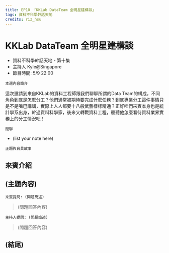 ```yaml
---
title: EP10 「KKLab DataTeam 全明星建構談」 
tags: 資料不科學幹話天地
credits: riz_hsu
---
```


# KKLab DataTeam 全明星建構談

* 資料不科學幹話天地 - 第十集
* 主持人 Kyle@Singapore
* 節目時間: 5/9 22:00

```本週內容簡介```

這次邀請到來自KKLab的資料工程師跟我們聊聊所謂的Data Team的構成，不同角色到底是怎麼分工？他們通常被期待要完成什麼任務？到底專業分工這件事情只是不是嘴巴講講，實際上人人都要十八般武藝樣樣精通？正好咱們來賓本身也是統計學系出身，幹過資料科學家，後來又轉戰資料工程，聽聽他怎麼看待資料業界實務上的分工情況吧！

```閒聊```

* (list your note here)

```正題與背景故事```

## 來賓介紹

## (主題內容)

```來賓提問: (問題簡述)```
> (問題回答內容)
> 

```主持人提問: (問題簡述)```
> (問題回答內容)
> 

## (結尾)


